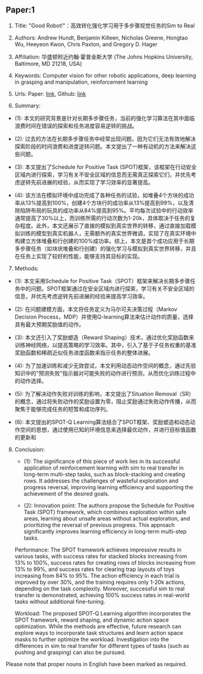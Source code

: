 ## Paper:1




1. Title: "Good Robot!"：高效转化强化学习用于多步骤视觉任务的Sim to Real

2. Authors: Andrew Hundt, Benjamin Killeen, Nicholas Greene, Hongtao Wu, Heeyeon Kwon, Chris Paxton, and Gregory D. Hager

3. Affiliation: 华盛顿附近约翰·霍普金斯大学 (The Johns Hopkins University, Baltimore, MD 21218, USA)

4. Keywords: Computer vision for other robotic applications, deep learning in grasping and manipulation, reinforcement learning

5. Urls: Paper: [link](https://ieeexplore.ieee.org/document/9176844), Github: [link](https://github.com/jhulcsr/good_robot)

6. Summary: 

- (1): 本文的研究背景是针对长期多步骤任务，当前的强化学习算法在其中面临浪费时间在错误的探索和任务进度容易逆转的挑战。

- (2): 过去的方法在长期多步骤任务中经常出现问题，因为它们无法有效地解决探索阶段的时间浪费和进度逆转问题。本文提出了一种有动机的方法来解决这些问题。

- (3): 本文提出了Schedule for Positive Task (SPOT)框架，该框架在行动安全区域内进行探索，学习有关不安全区域的信息而无需真正探索它们，并优先考虑逆转先前进展的经验，从而实现了学习效率的显著提高。

- (4): 该方法在模拟环境中成功完成了各种任务的试验，如堆叠4个方块的成功率从13%提高到100%，创建4个方块行的成功率从13%提高到99%，以及清除陷阱布局的玩具的成功率从84%提高到95%。平均每次试验中的行动效率通常提高了30%以上，而训练所需的行动次数为1-20k，具体取决于任务的复杂程度。此外，本文还展示了直接的模拟到真实世界的转移，通过直接加载模拟训练的模型到真实机器人，无需额外的真实世界微调，实现了在真实环境中构建立方体堆叠和行创建的100%成功率。综上，本文是首个成功应用于长期多步骤任务（如块状堆叠和行创建）的强化学习与模拟到真实世界转移，并且在任务上实现了较好的性能，能够支持其目标的实现。
7. Methods: 

  - (1): 本文采用Schedule for Positive Task（SPOT）框架来解决长期多步骤任务中的问题。SPOT框架通过在安全区域内进行探索，学习有关不安全区域的信息，并优先考虑逆转先前进展的经验来提高学习效率。

  - (2): 在问题建模方面，本文将任务定义为马尔可夫决策过程（Markov Decision Process，MDP）并使用Q-learning算法来估计动作的质量，选择具有最大预期奖励值的动作。

  - (3): 本文还引入了奖励塑造（Reward Shaping）技术，通过优化奖励函数来训练神经网络，以提高策略的学习效率。其中，引入了基于子任务权重的基准奖励函数和稀疏近似任务进度函数来指示任务的整体进展。

  - (4): 为了加速训练和减少无效尝试，本文利用动态动作空间的概念，通过先验知识中的"预测失败"指示器对可能失败的动作进行预测，从而优化训练过程中的动作选择。

  - (5): 为了解决动作失败对训练的影响，本文提出了Situation Removal（SR）的概念，通过将失败动作的奖励设置为零，阻止奖励通过失败动作传播，从而聚焦于能够完成任务的短暂和成功序列。

  - (6): 本文提出的SPOT-Q Learning算法结合了SPOT框架、奖励塑造和动态动作空间的思想，通过使用已知的环境信息来选择最优动作，并进行目标值函数的更新和





8. Conclusion: 

    - (1): The significance of this piece of work lies in its successful application of reinforcement learning with sim to real transfer in long-term multi-step tasks, such as block-stacking and creating rows. It addresses the challenges of wasteful exploration and progress reversal, improving learning efficiency and supporting the achievement of the desired goals.

    - (2): Innovation point: The authors propose the Schedule for Positive Task (SPOT) framework, which combines exploration within safe areas, learning about unsafe areas without actual exploration, and prioritizing the reversal of previous progress. This approach significantly improves learning efficiency in long-term multi-step tasks.

    Performance: The SPOT framework achieves impressive results in various tasks, with success rates for stacked blocks increasing from 13% to 100%, success rates for creating rows of blocks increasing from 13% to 99%, and success rates for clearing trap layouts of toys increasing from 84% to 95%. The action efficiency in each trial is improved by over 30%, and the training requires only 1-20k actions, depending on the task complexity. Moreover, successful sim to real transfer is demonstrated, achieving 100% success rates in real-world tasks without additional fine-tuning.

    Workload: The proposed SPOT-Q Learning algorithm incorporates the SPOT framework, reward shaping, and dynamic action space optimization. While the methods are effective, future research can explore ways to incorporate task structures and learn action space masks to further optimize the workload. Investigation into the differences in sim to real transfer for different types of tasks (such as pushing and grasping) can also be pursued.

Please note that proper nouns in English have been marked as required.




